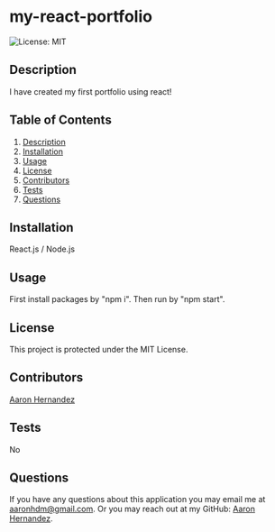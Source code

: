 # my-react-portfolio
  ![License: MIT](https://img.shields.io/badge/License-MIT-yellow.svg)
  
  ## Description
  
  I have created my first portfolio using react!
  
  ## Table of Contents
  
  1. [Description](#description)
  2. [Installation](#installation)
  3. [Usage](#usage)
  4. [License](#license)
  5. [Contributors](#contributors)
  6. [Tests](#tests)
  7. [Questions](#questions)
  
  
  ## Installation
  
  React.js / Node.js
  
  ## Usage
  
  First install packages by "npm i". Then run by "npm start".
  
  ## License
  This project is protected under the MIT License.
  
  ## Contributors
  
  [Aaron Hernandez](https://github.com/aaronhdm)
  
  ## Tests
  
  No
  
  ## Questions
  
  If you have any questions about this application you may email me at aaronhdm@gmail.com.
  Or you may reach out at my GitHub: [Aaron Hernandez](https://github.com/aaronhdm).
  